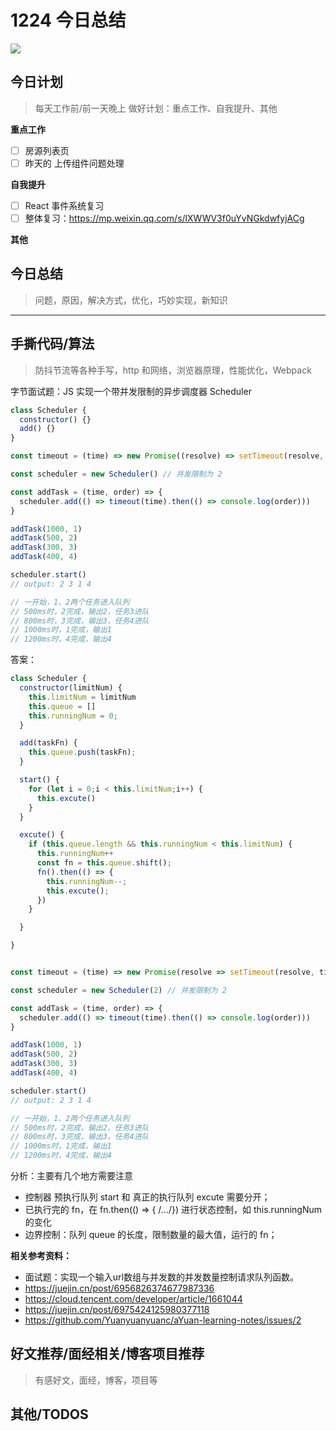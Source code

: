 # 1224 今日总结

![](http://h2.ioliu.cn/bing/StrandbadTiefenbrunnen_ZH-CN0240023450_1920x1080.jpg)

## 今日计划

> 每天工作前/前一天晚上 做好计划：重点工作、自我提升、其他

**重点工作**

- [ ] 房源列表页
- [ ] 昨天的 上传组件问题处理

**自我提升**

- [ ] React 事件系统复习
- [ ] 整体复习：https://mp.weixin.qq.com/s/lXWWV3f0uYvNGkdwfyjACg

**其他**

## 今日总结

> 问题，原因，解决方式，优化，巧妙实现，新知识

---

## 手撕代码/算法

> 防抖节流等各种手写，http 和网络，浏览器原理，性能优化，Webpack

字节面试题：JS 实现一个带并发限制的异步调度器 Scheduler

```js
class Scheduler {
  constructor() {}
  add() {}
}

const timeout = (time) => new Promise((resolve) => setTimeout(resolve, time))

const scheduler = new Scheduler() // 并发限制为 2

const addTask = (time, order) => {
  scheduler.add(() => timeout(time).then(() => console.log(order)))
}

addTask(1000, 1)
addTask(500, 2)
addTask(300, 3)
addTask(400, 4)

scheduler.start()
// output: 2 3 1 4

// 一开始，1、2两个任务进入队列
// 500ms时，2完成，输出2，任务3进队
// 800ms时，3完成，输出3，任务4进队
// 1000ms时，1完成，输出1
// 1200ms时，4完成，输出4
```


答案：

```js
class Scheduler {
  constructor(limitNum) {
    this.limitNum = limitNum
    this.queue = []
    this.runningNum = 0;
  }

  add(taskFn) {
    this.queue.push(taskFn);
  }

  start() {
    for (let i = 0;i < this.limitNum;i++) {
      this.excute()
    }
  }

  excute() {
    if (this.queue.length && this.runningNum < this.limitNum) {
      this.runningNum++
      const fn = this.queue.shift();
      fn().then(() => {
        this.runningNum--;
        this.excute();
      })
    }

  }

}


const timeout = (time) => new Promise(resolve => setTimeout(resolve, time))

const scheduler = new Scheduler(2) // 并发限制为 2 

const addTask = (time, order) => {
  scheduler.add(() => timeout(time).then(() => console.log(order)))
}

addTask(1000, 1)
addTask(500, 2)
addTask(300, 3)
addTask(400, 4)

scheduler.start()
// output: 2 3 1 4

// 一开始，1、2两个任务进入队列
// 500ms时，2完成，输出2，任务3进队
// 800ms时，3完成，输出3，任务4进队
// 1000ms时，1完成，输出1
// 1200ms时，4完成，输出4

```

分析：主要有几个地方需要注意

- 控制器 预执行队列 start 和 真正的执行队列 excute 需要分开；
- 已执行完的 fn，在 fn.then(() => { /.../}) 进行状态控制，如 this.runningNum 的变化
- 边界控制：队列 queue 的长度，限制数量的最大值，运行的 fn；

**相关参考资料：**

- 面试题：实现一个输入url数组与并发数的并发数量控制请求队列函数。
- https://juejin.cn/post/6956826374677987336
- https://cloud.tencent.com/developer/article/1661044
- https://juejin.cn/post/6975424125980377118
- https://github.com/Yuanyuanyuanc/aYuan-learning-notes/issues/2



## 好文推荐/面经相关/博客项目推荐

> 有感好文，面经，博客，项目等

## 其他/TODOS
